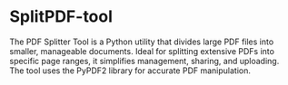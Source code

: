 # SplitPDF-tool
The PDF Splitter Tool is a Python utility that divides large PDF files into smaller, manageable documents. Ideal for splitting extensive PDFs into specific page ranges, it simplifies management, sharing, and uploading. The tool uses the PyPDF2 library for accurate PDF manipulation.
